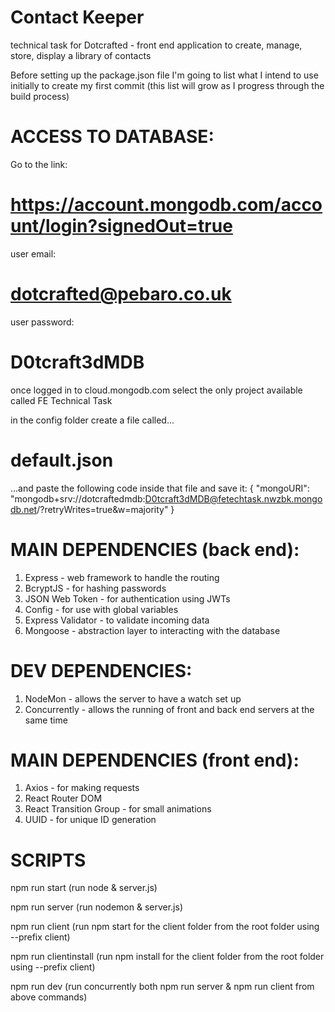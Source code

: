 # Contact Keeper
technical task for Dotcrafted - front end application to create, manage, store, display a library of contacts

Before setting up the package.json file I'm going to list what I intend to use initially to create my first commit
(this list will grow as I progress through the build process)


# ACCESS TO DATABASE:
Go to the link: 
# https://account.mongodb.com/account/login?signedOut=true
user email: 
# dotcrafted@pebaro.co.uk
user password: 
# D0tcraft3dMDB

once logged in to cloud.mongodb.com select the only project available called FE Technical Task

in the config folder create a file called...
# default.json 
...and paste the following code inside that file and save it:
{
	"mongoURI": "mongodb+srv://dotcraftedmdb:D0tcraft3dMDB@fetechtask.nwzbk.mongodb.net/?retryWrites=true&w=majority"
}


# MAIN DEPENDENCIES (back end):
1. Express - web framework to handle the routing
2. BcryptJS - for hashing passwords
3. JSON Web Token - for authentication using JWTs
4. Config - for use with global variables
5. Express Validator - to validate incoming data
6. Mongoose - abstraction layer to interacting with the database

# DEV DEPENDENCIES:
1. NodeMon - allows the server to have a watch set up
2. Concurrently - allows the running of front and back end servers at the same time


# MAIN DEPENDENCIES (front end):
1. Axios - for making requests
2. React Router DOM
3. React Transition Group - for small animations
4. UUID - for unique ID generation


# SCRIPTS 
npm run start 
(run node & server.js)

npm run server 
(run nodemon & server.js)

npm run client 
(run npm start for the client folder from the root folder using --prefix client)

npm run clientinstall 
(run npm install for the client folder from the root folder using --prefix client)

npm run dev 
(run concurrently both npm run server & npm run client from above commands)
